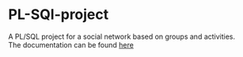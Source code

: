 # PL-SQl-project
A PL/SQL project for a social network based on groups and activities.  
The documentation can be found [here]()
